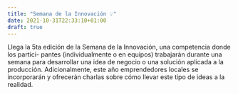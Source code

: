 ```yaml
---
title: "Semana de la Innovación 💡"
date: 2021-10-31T22:33:10+01:00
draft: true
---
```


Llega la 5ta edición de la Semana de la Innovación, una competencia donde los partici-
pantes (individualmente o en equipos) trabajarán durante una semana para desarrollar
una idea de negocio o una solución aplicada a la producción. Adicionalmente, este año
emprendedores locales se incorporarán y ofrecerán charlas sobre cómo llevar este tipo
de ideas a la realidad.